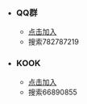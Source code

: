 - ### QQ群
  - [点击加入](http://qm.qq.com/cgi-bin/qm/qr?_wv=1027&k=KnD7EJ9rbR0emctOO4Gcj1oRXCTLE1Kl&authKey=WTkBPC0PdyaukPYfITYVzPGd9Gt4fCBDwTGMU6c0LwUs5kT2sXfAQ6ByA5c5wEZP&noverify=0&group_code=782787219)
  - 搜索782787219
- ### KOOK
  - [点击加入](https://kook.top/RwAOQF)
  - 搜索66890855